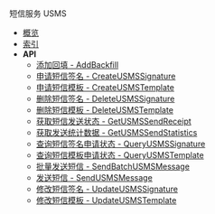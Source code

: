 <div class="sidebar_title ">短信服务 USMS</div>

- [概览](api/usms-api/README.md)
- [索引](api/usms-api/index.md)
- **API**
    - [添加回填 - AddBackfill](api/usms-api/add_backfill)
    - [申请短信签名 - CreateUSMSSignature](api/usms-api/create_usms_signature)
    - [申请短信模板 - CreateUSMSTemplate](api/usms-api/create_usms_template)
    - [删除短信签名 - DeleteUSMSSignature](api/usms-api/delete_usms_signature)
    - [删除短信模板 - DeleteUSMSTemplate](api/usms-api/delete_usms_template)
    - [获取短信发送状态 - GetUSMSSendReceipt](api/usms-api/get_usms_send_receipt)
    - [获取发送统计数据 - GetUSMSSendStatistics](api/usms-api/get_usms_send_statistics)
    - [查询短信签名申请状态 - QueryUSMSSignature](api/usms-api/query_usms_signature)
    - [查询短信模板申请状态 - QueryUSMSTemplate](api/usms-api/query_usms_template)
    - [批量发送短信 - SendBatchUSMSMessage](api/usms-api/send_batch_usms_message)
    - [发送短信 - SendUSMSMessage](api/usms-api/send_usms_message)
    - [修改短信签名 - UpdateUSMSSignature](api/usms-api/update_usms_signature)
    - [修改短信模板 - UpdateUSMSTemplate](api/usms-api/update_usms_template)
